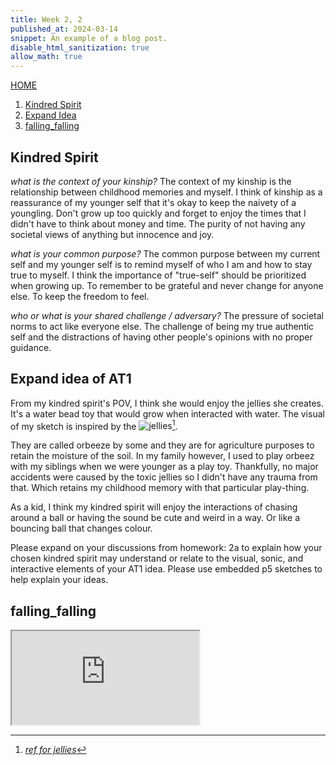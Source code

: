```yaml
---
title: Week 2, 2
published_at: 2024-03-14
snippet: An example of a blog post.
disable_html_sanitization: true
allow_math: true
---
```

[HOME](https://kc-yeo-creative-co-37.deno.dev/)

1. [Kindred Spirit](#kindred-spirit) 
2. [Expand Idea](#expand-idea-of-at1)
3. [falling_falling](#falling_falling)

## Kindred Spirit

*what is the context of your kinship?*
The context of my kinship is the relationship between childhood memories and myself. I think of kinship as a reassurance of my younger self that it's okay to keep the naivety of a youngling. Don't grow up too quickly and forget to enjoy the times that I didn't have to think about money and time. The purity of not having any societal views of anything but innocence and joy.

*what is your common purpose?*
The common purpose between my current self and my younger self is to remind myself of who I am and how to stay true to myself. I think the importance of "true-self" should be prioritized when growing up. To remember to be grateful and never change for anyone else. To keep the freedom to feel.

*who or what is your shared challenge / adversary?*
The pressure of societal norms to act like everyone else. The challenge of being my true authentic self and the distractions of having other people's opinions with no proper guidance. 
 
## Expand idea of AT1

From my kindred spirit's POV, I think she would enjoy the jellies she creates. It's a water bead toy that would grow when interacted with water. The visual of my sketch is inspired by the ![jellies](jellies.jpg)[^1]. 

They are called orbeeze by some and they are for agriculture purposes to retain the moisture of the soil. In my family however, I used to play orbeez with my siblings when we were younger as a play toy. Thankfully, no major accidents were caused by the toxic jellies so I didn't have any trauma from that. Which retains my childhood memory with that particular play-thing.

As a kid, I think my kindred spirit will enjoy the interactions of chasing around a ball or having the sound be cute and weird in a way. Or like a bouncing ball that changes colour. 

[^1]: [*ref for jellies*](https://shorturl.at/tEEQo)

Please expand on your discussions from homework: 2a to explain how your chosen kindred spirit may understand or relate to the visual, sonic, and interactive elements of your AT1 idea.  Please use embedded p5 sketches to help explain your ideas.

## falling_falling

<iframe id="falling_falling" src="https://editor.p5js.org/KC-Yeo/full/A4iFiOdLF"></iframe>

<script type="module">

    const iframe  = document.getElementById (`falling_falling`)
    iframe.width  = iframe.parentNode.scrollWidth
    iframe.height = iframe.width * 9 / 16 + 42

</script>